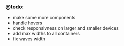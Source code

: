 ### @todo:

- make some more components
- handle hovers
- check responsivness on larger and smaller devices
- add max widths to all containers
- fix waves width
